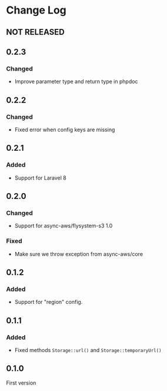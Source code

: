 # Change Log

## NOT RELEASED

## 0.2.3

### Changed

- Improve parameter type and return type in phpdoc

## 0.2.2

### Changed

- Fixed error when config keys are missing

## 0.2.1

### Added

- Support for Laravel 8

## 0.2.0

### Changed

- Support for async-aws/flysystem-s3 1.0

### Fixed

- Make sure we throw exception from async-aws/core

## 0.1.2

### Added

- Support for "region" config.

## 0.1.1

### Added

- Fixed methods `Storage::url()` and `Storage::temporaryUrl()`

## 0.1.0

First version
